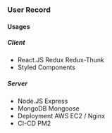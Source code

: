 ### User Record

#### Usages

##### Client

- React.JS Redux Redux-Thunk
- Styled Components

##### Server

- Node.JS Express
- MongoDB Mongoose
- Deployment AWS EC2 / Nginx
- CI-CD PM2
